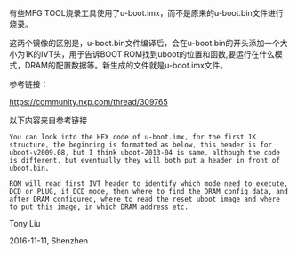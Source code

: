 有些MFG TOOL烧录工具使用了u-boot.imx，而不是原来的u-boot.bin文件进行烧录。

这两个镜像的区别是，u-boot.bin文件编译后，会在u-boot.bin的开头添加一个大小为1K的IVT头，用于告诉BOOT ROM找到uboot的位置和函数,要运行在什么模式，DRAM的配置数据等。新生成的文件就是u-boot.imx文件。

参考链接：

https://community.nxp.com/thread/309765

以下内容来自参考链接

```
You can look into the HEX code of u-boot.imx, for the first 1K structure, the beginning is formatted as below, this header is for uboot-v2009.08, but I think uboot-2013-04 is same, although the code is different, but eventually they will both put a header in front of uboot.bin.
 
ROM will read first IVT header to identify which mode need to execute, DCD or PLUG, if DCD mode, then where to find the DRAM config data, and after DRAM configured, where to read the reset uboot image and where to put this image, in which DRAM address etc.
```

Tony Liu

2016-11-11, Shenzhen